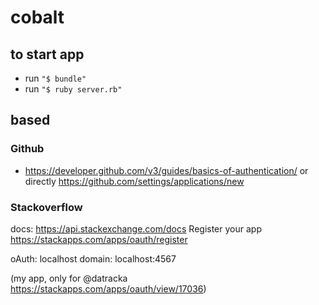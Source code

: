 # cobalt

## to start app

- run `"$ bundle"`
- run `"$ ruby server.rb"`

## based

### Github

- https://developer.github.com/v3/guides/basics-of-authentication/
or directly https://github.com/settings/applications/new

### Stackoverflow

docs: https://api.stackexchange.com/docs
Register your app https://stackapps.com/apps/oauth/register

oAuth: localhost
domain: localhost:4567

(my app, only for @datracka https://stackapps.com/apps/oauth/view/17036)
